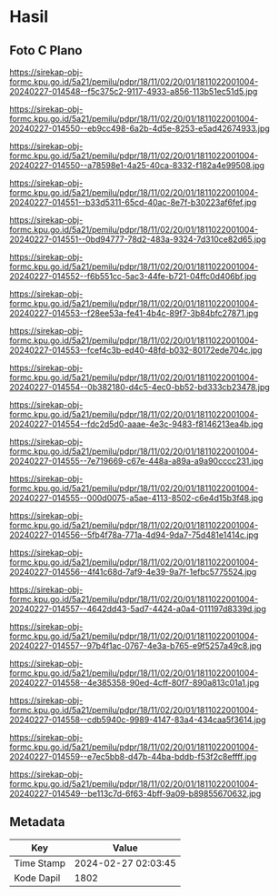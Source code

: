 # Hasil

## Foto C Plano

https://sirekap-obj-formc.kpu.go.id/5a21/pemilu/pdpr/18/11/02/20/01/1811022001004-20240227-014548--f5c375c2-9117-4933-a856-113b51ec51d5.jpg

https://sirekap-obj-formc.kpu.go.id/5a21/pemilu/pdpr/18/11/02/20/01/1811022001004-20240227-014550--eb9cc498-6a2b-4d5e-8253-e5ad42674933.jpg

https://sirekap-obj-formc.kpu.go.id/5a21/pemilu/pdpr/18/11/02/20/01/1811022001004-20240227-014550--a78598e1-4a25-40ca-8332-f182a4e99508.jpg

https://sirekap-obj-formc.kpu.go.id/5a21/pemilu/pdpr/18/11/02/20/01/1811022001004-20240227-014551--b33d5311-65cd-40ac-8e7f-b30223af6fef.jpg

https://sirekap-obj-formc.kpu.go.id/5a21/pemilu/pdpr/18/11/02/20/01/1811022001004-20240227-014551--0bd94777-78d2-483a-9324-7d310ce82d65.jpg

https://sirekap-obj-formc.kpu.go.id/5a21/pemilu/pdpr/18/11/02/20/01/1811022001004-20240227-014552--f6b551cc-5ac3-44fe-b721-04ffc0d406bf.jpg

https://sirekap-obj-formc.kpu.go.id/5a21/pemilu/pdpr/18/11/02/20/01/1811022001004-20240227-014553--f28ee53a-fe41-4b4c-89f7-3b84bfc27871.jpg

https://sirekap-obj-formc.kpu.go.id/5a21/pemilu/pdpr/18/11/02/20/01/1811022001004-20240227-014553--fcef4c3b-ed40-48fd-b032-80172ede704c.jpg

https://sirekap-obj-formc.kpu.go.id/5a21/pemilu/pdpr/18/11/02/20/01/1811022001004-20240227-014554--0b382180-d4c5-4ec0-bb52-bd333cb23478.jpg

https://sirekap-obj-formc.kpu.go.id/5a21/pemilu/pdpr/18/11/02/20/01/1811022001004-20240227-014554--fdc2d5d0-aaae-4e3c-9483-f8146213ea4b.jpg

https://sirekap-obj-formc.kpu.go.id/5a21/pemilu/pdpr/18/11/02/20/01/1811022001004-20240227-014555--7e719669-c67e-448a-a89a-a9a90cccc231.jpg

https://sirekap-obj-formc.kpu.go.id/5a21/pemilu/pdpr/18/11/02/20/01/1811022001004-20240227-014555--000d0075-a5ae-4113-8502-c6e4d15b3f48.jpg

https://sirekap-obj-formc.kpu.go.id/5a21/pemilu/pdpr/18/11/02/20/01/1811022001004-20240227-014556--5fb4f78a-771a-4d94-9da7-75d481e1414c.jpg

https://sirekap-obj-formc.kpu.go.id/5a21/pemilu/pdpr/18/11/02/20/01/1811022001004-20240227-014556--4f41c68d-7af9-4e39-9a7f-1efbc5775524.jpg

https://sirekap-obj-formc.kpu.go.id/5a21/pemilu/pdpr/18/11/02/20/01/1811022001004-20240227-014557--4642dd43-5ad7-4424-a0a4-011197d8339d.jpg

https://sirekap-obj-formc.kpu.go.id/5a21/pemilu/pdpr/18/11/02/20/01/1811022001004-20240227-014557--97b4f1ac-0767-4e3a-b765-e9f5257a49c8.jpg

https://sirekap-obj-formc.kpu.go.id/5a21/pemilu/pdpr/18/11/02/20/01/1811022001004-20240227-014558--4e385358-90ed-4cff-80f7-890a813c01a1.jpg

https://sirekap-obj-formc.kpu.go.id/5a21/pemilu/pdpr/18/11/02/20/01/1811022001004-20240227-014558--cdb5940c-9989-4147-83a4-434caa5f3614.jpg

https://sirekap-obj-formc.kpu.go.id/5a21/pemilu/pdpr/18/11/02/20/01/1811022001004-20240227-014559--e7ec5bb8-d47b-44ba-bddb-f53f2c8effff.jpg

https://sirekap-obj-formc.kpu.go.id/5a21/pemilu/pdpr/18/11/02/20/01/1811022001004-20240227-014549--be113c7d-6f63-4bff-9a09-b89855670632.jpg


## Metadata

| Key        | Value               |
| ---------- | ------------------- |
| Time Stamp | 2024-02-27 02:03:45 |
| Kode Dapil | 1802                |



